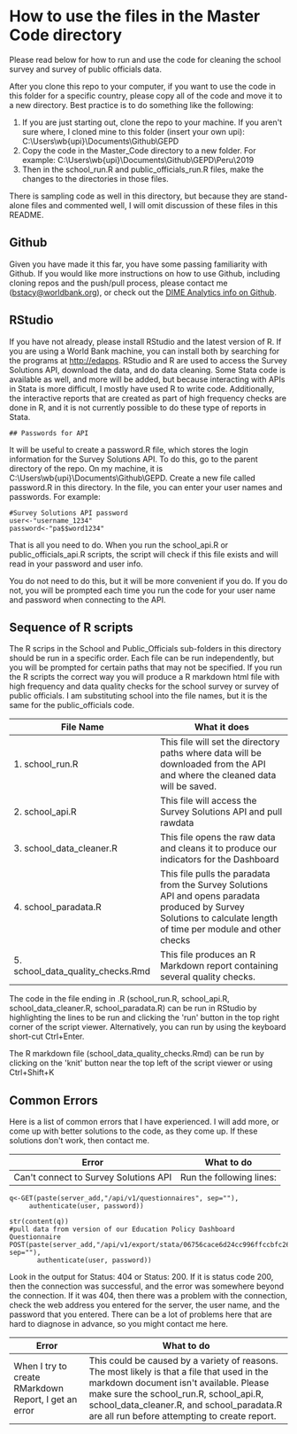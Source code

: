   # How to use the files in the Master Code directory
  
  Please read below for how to run and use the code for cleaning the school survey and survey of public officials data.
  
  After you clone this repo to your computer, if you want to use the code in this folder for a specific country, please copy all of the code and move it to a new directory.  Best practice is to do something like the following:
 
 1. If you are just starting out, clone the repo to your machine.  If you aren't sure where, I cloned mine to this folder (insert your own upi):
 C:\Users\wb{upi}\Documents\Github\GEPD
 2. Copy the code in the Master_Code directory to a new folder.  For example:
 C:\Users\wb{upi}\Documents\Github\GEPD\Peru\2019
 3. Then in the school_run.R and public_officials_run.R files, make the changes to the directories in those files.
 
 There is sampling code as well in this directory, but because they are stand-alone files and commented well, I will omit discussion of these files in this README.
 
 ## Github
 
 Given you have made it this far, you have some passing familiarity with Github.  If you would like more instructions on how to use Github, including cloning repos and the push/pull process, please contact me (bstacy@worldbank.org), or check out the [DIME Analytics info on Github](https://worldbank.github.io/dimeanalytics/git/).
 
  ## RStudio
  
  If you have not already, please install RStudio and the latest version of R.  If you are using a World Bank machine, you can install both by searching for the programs at [http://edapps](http://edapps).  RStudio and R are used to access the Survey Solutions API, download the data, and do data cleaning.  Some Stata code is available as well, and more will be added, but because interacting with APIs in Stata is more difficult, I mostly have used R to write code.  Additionally, the interactive reports that are created as part of high frequency checks are done in R, and it is not currently possible to do these type of reports in Stata.
  
    ## Passwords for API

It will be useful to create a password.R file, which stores the login information for the Survey Solutions API. To do this, go to the parent directory of the repo.  On my machine, it is  C:\Users\wb{upi}\Documents\Github\GEPD.  Create a new file called password.R in this directory.  In the file, you can enter your user names and passwords.  For example:

```
#Survey Solutions API password
user<-"username_1234"
password<-"pa$$word1234"
```  

That is all you need to do.  When you run the school_api.R or public_officials_api.R scripts, the script will check if this file exists and will read in your password and user info.  

You do not need to do this, but it will be more convenient if you do.  If you do not, you will be prompted each time you run the code for your user name and password when connecting to the API.

  ## Sequence of R scripts
  
  The R scrips in the School and Public_Officials sub-folders in this directory should be run in a specific order.  Each file can be run independently, but you will be prompted for certain paths that may not be specified.  If you run the R scripts the correct way you will produce a R markdown html file with high frequency and data quality checks for the school survey or survey of public officials. I am substituting school into the file names, but it is the same for the public_officials code.
  
  | File Name | What it does |
  | ---       | ---          |
  | 1. school_run.R                       | This file will set the directory paths where data will be downloaded from the API and where the cleaned data will be saved.  |
  | 2. school_api.R                       | This file will access the Survey Solutions API and pull rawdata           |
  | 3. school_data_cleaner.R              | This file opens the raw data and cleans it to produce our indicators for the Dashboard |
  | 4. school_paradata.R                  | This file pulls the paradata from the Survey Solutions API and opens paradata produced by Survey Solutions to calculate length of time per module and other checks                                                       | 
  | 5. school_data_quality_checks.Rmd     | This file produces an R Markdown report containing several quality checks.             |

The code in the file ending in .R (school_run.R, school_api.R, school_data_cleaner.R, school_paradata.R) can be run in RStudio by highlighting the lines to be run and clicking the 'run' button in the top right corner of the script viewer.  Alternatively, you can run by using the keyboard short-cut Ctrl+Enter.

The R markdown file (school_data_quality_checks.Rmd) can be run by clicking on the 'knit' button near the top left of the script viewer or using 	Ctrl+Shift+K

  ## Common Errors
  
  Here is a list of common errors that I have experienced.  I will add more, or come up with better solutions to the code, as they come up.  If these solutions don't work, then contact me.
  
  | Error | What to do |
  | ------| -----------|
  |Can't connect to Survey Solutions API | Run the following lines: |
  
  ```
  q<-GET(paste(server_add,"/api/v1/questionnaires", sep=""),
       authenticate(user, password))

str(content(q))
#pull data from version of our Education Policy Dashboard Questionnaire
POST(paste(server_add,"/api/v1/export/stata/06756cace6d24cc996ffccbfc26a2264$",quest_version,"/start", sep=""),
         authenticate(user, password))
```
Look in the output for Status: 404 or Status: 200.  If it is status code 200, then the connection was successful, and the error was somewhere beyond the connection.  If it was 404, then there was a problem with the connection, check the web address you entered for the server, the user name, and the password that you entered.  There can be a lot of problems here that are hard to diagnose in advance, so you might contact me here.

  | Error | What to do |
  | ------| -----------|
  | When I try to create RMarkdown Report, I get an error| This could be caused by a variety of reasons.  The most likely is that a file that used in the markdown document isn't available.  Please make sure the school_run.R, school_api.R, school_data_cleaner.R, and school_paradata.R are all run before attempting to create report.|
